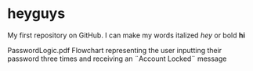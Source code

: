 # heyguys
My first repository on GitHub.
I can make my words italized _hey_
or bold __hi__

PasswordLogic.pdf 
Flowchart representing the user inputting their password three times and receiving an ¨Account Locked¨ message

